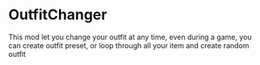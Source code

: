 # OutfitChanger

This mod let you change your outfit at any time, even during a game, you can create outfit preset, or loop through all your item and create random outfit
